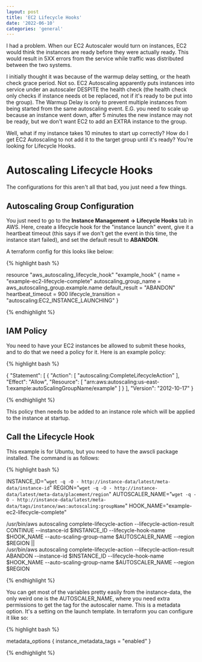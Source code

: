 ```yaml
---
layout: post
title: 'EC2 Lifecycle Hooks'
date: '2022-06-10'
categories: 'general'
---
```


I had a problem. When our EC2 Autoscaler would turn on instances, EC2 would think the instances are ready before they were actually ready. This would result in 5XX errors from the service while traffic was distributed between the two systems.

I initially thought it was because of the warmup delay setting, or the heath check grace period. Not so. EC2 Autoscaling apparently puts instances into service under an autoscaler DESPITE the health check (the health check only checks if instance needs ot be replaced, not if it's ready to be put into the group). The Warmup Delay is only to prevent multiple instances from being started from the same autoscaling event. E.G. you need to scale up because an instance went down, after 5 minutes the new instance may not be ready, but we don't want EC2 to add an EXTRA instance to the group.

Well, what if my instance takes 10 minutes to start up correctly? How do I get EC2 Autoscaling to not add it to the target group until it's ready? You're looking for Lifecycle Hooks.

# Autoscaling Lifecycle Hooks
The configurations for this aren't all that bad, you just need a few things.

## Autoscaling Group Configuration
You just need to go to the **Instance Management -> Lifecycle Hooks** tab in AWS. Here, create a lifecycle hook for the "instance launch" event, give it a heartbeat timeout (this says if we don't get the event in this time, the instance start failed), and set the default result to **ABANDON**.

A terraform config for this looks like below:

{% highlight bash %}

resource "aws_autoscaling_lifecycle_hook" "example_hook" {
  name                   = "example-ec2-lifecycle-complete"
  autoscaling_group_name = aws_autoscaling_group.example.name
  default_result         = "ABANDON"
  heartbeat_timeout      = 900
  lifecycle_transition   = "autoscaling:EC2_INSTANCE_LAUNCHING"
}

{% endhighlight %}

## IAM Policy

You need to have your EC2 instances be allowed to submit these hooks, and to do that we need a policy for it. Here is an example policy:

{% highlight bash %}

{
    "Statement": [
        {
            "Action": [
                "autoscaling:CompleteLifecycleAction"
            ],
            "Effect": "Allow",
            "Resource": [
                "arn:aws:autoscaling:us-east-1:example:autoScalingGroupName/example"
            ]
        }
    ],
    "Version": "2012-10-17"
}

{% endhighlight %}

This policy then needs to be added to an instance role which will be applied to the instance at startup.

## Call the Lifecycle Hook

This example is for Ubuntu, but you need to have the awscli package installed. The command is as follows:

{% highlight bash %}

INSTANCE_ID="`wget -q -O - http://instance-data/latest/meta-data/instance-id`"
REGION="`wget -q -O - http://instance-data/latest/meta-data/placement/region`"
AUTOSCALER_NAME="`wget -q -O - http://instance-data/latest/meta-data/tags/instance/aws:autoscaling:groupName`"
HOOK_NAME="example-ec2-lifecycle-complete"

/usr/bin/aws autoscaling complete-lifecycle-action --lifecycle-action-result CONTINUE --instance-id $INSTANCE_ID --lifecycle-hook-name $HOOK_NAME --auto-scaling-group-name $AUTOSCALER_NAME --region $REGION || \
/usr/bin/aws autoscaling complete-lifecycle-action --lifecycle-action-result ABANDON --instance-id $INSTANCE_ID --lifecycle-hook-name $HOOK_NAME --auto-scaling-group-name $AUTOSCALER_NAME --region $REGION

{% endhighlight %}

You can get most of the variables pretty easily from the instance-data, the only weird one is the AUTOSCALER_NAME, where you need extra permissions to get the tag for the autoscaler name. This is a metadata option. It's a setting on the launch template. In terraform you can configure it like so:

{% highlight bash %}

metadata_options {
    instance_metadata_tags = "enabled"
}

{% endhighlight %}
